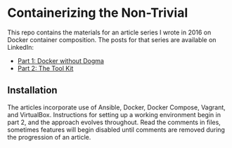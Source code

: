 # Containerizing the Non-Trivial

This repo contains the materials for an article series I wrote in 2016 on Docker container composition. The posts for that series are available on LinkedIn:

* [Part 1: Docker without Dogma](https://www.linkedin.com/pulse/containerizing-non-trivial-part-1-docker-without-dogma-reid-pinchback)
* [Part 2: The Tool Kit](https://www.linkedin.com/pulse/containerizing-non-trivial-part-2-tool-kit-reid-pinchback)

## Installation

The articles incorporate use of Ansible, Docker, Docker Compose, Vagrant, and VirtualBox. Instructions for setting up a working environment begin in part 2,
 and the approach evolves throughout. Read the comments in files, sometimes features will begin disabled until comments are removed during the progression of an article.
